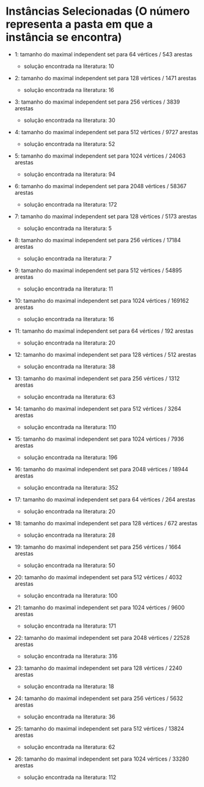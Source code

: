 # Instâncias Selecionadas (O número representa a pasta em que a instância se encontra)
- 1: tamanho do maximal independent set para 64 vértices / 543 arestas
    - solução encontrada na literatura: 10

- 2: tamanho do maximal independent set para 128 vértices / 1471 arestas
    - solução encontrada na literatura: 16

- 3: tamanho do maximal independent set para 256 vértices / 3839 arestas
    - solução encontrada na literatura: 30

- 4: tamanho do maximal independent set para 512 vértices / 9727 arestas
    - solução encontrada na literatura: 52

- 5: tamanho do maximal independent set para 1024 vértices / 24063 arestas
    - solução encontrada na literatura: 94

- 6: tamanho do maximal independent set para 2048 vértices / 58367 arestas
    - solução encontrada na literatura: 172

- 7: tamanho do maximal independent set para 128 vértices / 5173 arestas
    - solução encontrada na literatura: 5

- 8: tamanho do maximal independent set para 256 vértices / 17184 arestas
    - solução encontrada na literatura: 7

- 9: tamanho do maximal independent set para 512 vértices / 54895 arestas
    - solução encontrada na literatura: 11

- 10: tamanho do maximal independent set para 1024 vértices / 169162 arestas
    - solução encontrada na literatura: 16

- 11: tamanho do maximal independent set para 64 vértices / 192 arestas
    - solução encontrada na literatura: 20

- 12: tamanho do maximal independent set para 128 vértices / 512 arestas
    - solução encontrada na literatura: 38

- 13: tamanho do maximal independent set para 256 vértices / 1312 arestas
    - solução encontrada na literatura: 63

- 14: tamanho do maximal independent set para 512 vértices / 3264 arestas
    - solução encontrada na literatura: 110

- 15: tamanho do maximal independent set para 1024 vértices / 7936 arestas
    - solução encontrada na literatura: 196

- 16: tamanho do maximal independent set para 2048 vértices / 18944 arestas
    - solução encontrada na literatura: 352

- 17: tamanho do maximal independent set para 64 vértices / 264 arestas
    - solução encontrada na literatura: 20

- 18: tamanho do maximal independent set para 128 vértices / 672 arestas
    - solução encontrada na literatura: 28

- 19: tamanho do maximal independent set para 256 vértices / 1664 arestas
    - solução encontrada na literatura: 50

- 20: tamanho do maximal independent set para 512 vértices / 4032 arestas
    - solução encontrada na literatura: 100

- 21: tamanho do maximal independent set para 1024 vértices / 9600 arestas
    - solução encontrada na literatura: 171

- 22: tamanho do maximal independent set para 2048 vértices / 22528 arestas
    - solução encontrada na literatura: 316

- 23: tamanho do maximal independent set para 128 vértices / 2240 arestas
    - solução encontrada na literatura: 18

- 24: tamanho do maximal independent set para 256 vértices / 5632 arestas
    - solução encontrada na literatura: 36

- 25: tamanho do maximal independent set para 512 vértices / 13824 arestas
    - solução encontrada na literatura: 62

- 26: tamanho do maximal independent set para 1024 vértices / 33280 arestas
    - solução encontrada na literatura: 112

